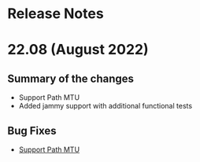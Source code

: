 # Release Notes

# 22.08 (August 2022)

## Summary of the changes

- Support Path MTU
- Added jammy support with additional functional tests

## Bug Fixes

- [Support Path MTU](https://bugs.launchpad.net/charm-advanced-routing/+bug/1904883)
